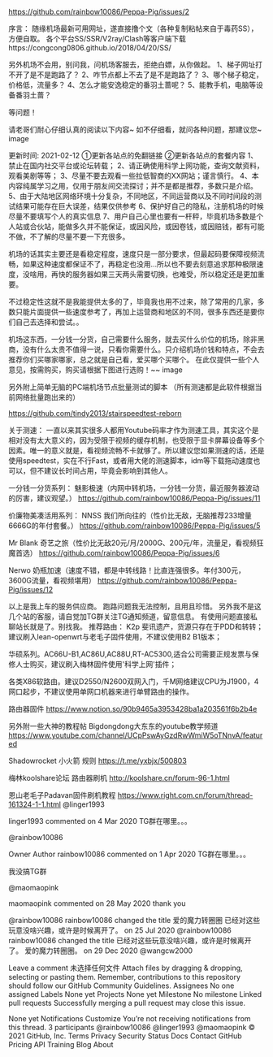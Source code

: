https://github.com/rainbow10086/Peppa-Pig/issues/2
 

序言：
随缘机场最新可用网址，遂直接撸个文（各种复制粘帖来自于毒药SS），方便自取。
各个平台SS/SSR/V2ray/Clash等客户端下载https://congcong0806.github.io/2018/04/20/SS/


另外机场不会用，别问我，问机场客服去，拒绝白嫖，从你做起。
1、梯子网址打不开了是不是跑路了？
2、咋节点都上不去了是不是跑路了？
3、哪个梯子稳定，价格低，流量多？
4、怎么才能安逸稳定的番羽土蔷呢？
5、能教手机，电脑等设备番羽土蔷？

等问题！

请老哥们耐心仔细认真的阅读以下内容~
如不仔细看，就问各种问题，那建议您~
image

更新时间: 2021-02-12
①更新各站点的免翻链接
②更新各站点的套餐内容
1、禁止在国内社交平台或论坛转载；
2、请正确使用科学上网功能，查询文献资料，观看美剧等等；
3、尽量不要去观看一些拉低智商的XX网站；谨言慎行。
4、本内容纯属学习之用，仅用于朋友间交流探讨；并不是都是推荐，多数只是介绍。
5、由于大陆地区网络环境十分复杂，不同地区，不同运营商以及不同时间段的测试结果可能存在巨大误差，结果仅供参考
6、保护好自己的隐私，注册机场的时候尽量不要填写个人的真实信息
7、用户自己心里也要有一杆秤，毕竟机场多数是个人站或合伙站，能做多久并不能保证，或因风险，或因卷钱，或因赔钱，都有可能不做，不了解的尽量不要一下充很多。

机场的话其实主要还是看稳定程度，速度只是一部分要求，但最起码要保障视频流畅，如果这种速度都保证不了，再稳定也没用…所以也不要去刻意追求那种极限速度，没啥用，再快的服务器如果三天两头需要切换，也难受，所以稳定还是更加重要。

不过稳定性这就不是我能提供太多的了，毕竟我也用不过来，除了常用的几家，多数只能片面提供一些速度参考了，再加上运营商和地区的不同，很多东西还是要你们自己去选择和尝试。。

机场这东西，一分钱一分货，自己需要什么服务，就去买什么价位的机场，除非黑商，没有什么太贵不值得一说，只看你需要什么。只介绍机场价钱和特点，不会去推荐你们买哪家哪家，总之就是自己看，爱买哪个买哪个。
在此仅提供一些个人意见，按需购买，购买请根据下图进行选购！~~
image

另外附上简单无脑的PC端机场节点批量测试的脚本
（所有测速都是此软件根据当前网络批量跑出来的）

https://github.com/tindy2013/stairspeedtest-reborn

关于测速：
一直以来其实很多人都用Youtube码率才作为测速工具，其实这个是相对没有太大意义的，因为受限于视频的缓存机制，也受限于显卡屏幕设备等多个因素。唯一的意义就是，看视频流畅不卡就够了。所以建议您如果测速的话，还是使用speedtest，实在不行Fast，或者用大佬的测速脚本，idm等下载拖动速度也可以，但不建议长时间占用，毕竟会影响到其他人。

一分钱一分货系列：
魅影极速（内网中转机场，一分钱一分货，最近服务器波动的厉害，建议观望。）
https://github.com/rainbow10086/Peppa-Pig/issues/11

价廉物美凑活用系列：
NNSS 我们所向往的（性价比无敌，无脑推荐233增量6666G的年付套餐。）
https://github.com/rainbow10086/Peppa-Pig/issues/5

Mr Blank 奇艺之旅（性价比无敌20元/月/2000G、200元/年，流量足，看视频狂魔首选）
https://github.com/rainbow10086/Peppa-Pig/issues/6

Nerwo 奶瓶加速（速度不错，都是中转线路！比直连强很多。年付300元，3600G流量，看视频堪用）
https://github.com/rainbow10086/Peppa-Pig/issues/12

以上是我上车的服务供应商。
跑路问题我无法控制，且用且珍惜。
另外我不是这几个站的客服，请自觉加TG群关注TG通知频道，留意信息。
有使用问题直接私聊站长就是了。别找我。
推荐路由：
K2p 斐讯遗产，货源只存在于PDD和转转；建议刷入lean-openwrt与老毛子固件使用，不建议使用B2 B1版本；

华硕系列。AC66U-B1,AC86U,AC88U,RT-AC5300,适合公司需要正规发票与保修人士购买，建议刷入梅林固件使用'科学上网'插件；

各类X86软路由。建议D2550/N2600双网入门，千M网络建议CPU为J1900，4网口起步，不建议使用单网口机器来进行单臂路由的操作。

路由器固件
https://www.notion.so/90b9465a3953428ba1a203561f6b2b4e

另外附一些大神的教程帖
Bigdongdong大东东的youtube教学频道
https://www.youtube.com/channel/UCpPswAyGzdRwWmiW5oTNnvA/featured

Shadowrocket 小火箭 规则
https://t.me/yxbjx/500803

梅林koolshare论坛 路由器刷机
http://koolshare.cn/forum-96-1.html

恩山老毛子Padavan固件刷机教程
https://www.right.com.cn/forum/thread-161324-1-1.html
@linger1993
 
linger1993 commented on 4 Mar 2020
TG群在哪里。。。

@rainbow10086
 
Owner
Author
rainbow10086 commented on 1 Apr 2020
TG群在哪里。。。

我没搞TG群

@maomaopink
 
maomaopink commented on 28 May 2020
thank you

@rainbow10086 rainbow10086 changed the title 爱的魔力转圈圈 已经对这些玩意没啥兴趣，或许是时候离开了。 on 25 Jul 2020
@rainbow10086 rainbow10086 changed the title 已经对这些玩意没啥兴趣，或许是时候离开了。 爱的魔力转圈圈。 on 29 Dec 2020
@wangcw2000

 
 
Leave a comment
未选择任何文件
Attach files by dragging & dropping, selecting or pasting them.
Remember, contributions to this repository should follow our GitHub Community Guidelines.
Assignees
No one assigned
Labels
None yet
Projects
None yet
Milestone
No milestone
Linked pull requests
Successfully merging a pull request may close this issue.

None yet
Notifications
Customize
You’re not receiving notifications from this thread.
3 participants
@rainbow10086
@linger1993
@maomaopink
© 2021 GitHub, Inc.
Terms
Privacy
Security
Status
Docs
Contact GitHub
Pricing
API
Training
Blog
About
